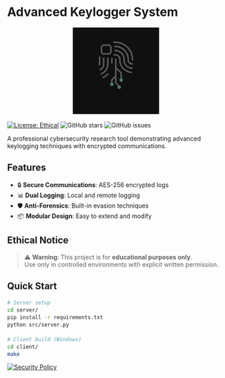 # Advanced Keylogger System

<p align="center">
  <img src="https://github.com/Chundyy/advanced-keylogger/blob/main/logo.png?raw=true" alt="Advanced Keylogger Logo" width="200">
</p>

[![License: Ethical](https://img.shields.io/badge/License-Educational_Use_Only-red)](LICENSE)
![GitHub stars](https://img.shields.io/github/stars/Chundyy/advanced-keylogger)
![GitHub issues](https://img.shields.io/github/issues/Chundyy/advanced-keylogger)

A professional cybersecurity research tool demonstrating advanced keylogging techniques with encrypted communications.

## Features
- 🔒 **Secure Communications**: AES-256 encrypted logs
- 📊 **Dual Logging**: Local and remote logging
- 🛡️ **Anti-Forensics**: Built-in evasion techniques
- 📦 **Modular Design**: Easy to extend and modify

## Ethical Notice
> ⚠️ **Warning**: This project is for **educational purposes only**.  
> Use only in controlled environments with explicit written permission.

## Quick Start
```bash
# Server setup
cd server/
pip install -r requirements.txt
python src/server.py

# Client build (Windows)
cd client/
make

```

[![Security Policy](https://img.shields.io/badge/Security-Policy-brightgreen)](docs/SECURITY.md)

